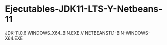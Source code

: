 # Ejecutables-JDK11-LTS-Y-Netbeans-11
JDK-11.0.6 WINDOWS_X64_BIN.EXE // NETBEANS11.1-BIN-WINDOWS-X64.EXE
